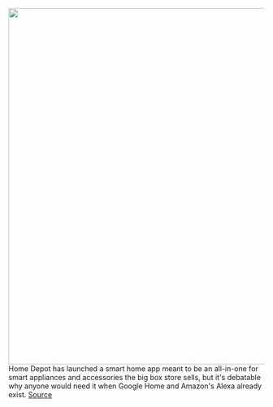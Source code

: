 <img src='https://cdn.vox-cdn.com/thumbor/vdFjQ3OR2tqr0VFoBw_5jtKvkS0=/0x0:1500x1367/1200x800/filters:focal(630x564:870x804)/cdn.vox-cdn.com/uploads/chorus_image/image/69817142/HubspaceDeviceScan2.0.jpg' width='700px' /><br/>
Home Depot has launched a smart home app meant to be an all-in-one for smart appliances and accessories the big box store sells, but it's debatable why anyone would need it when Google Home and Amazon's Alexa already exist.
<a href='https://www.theverge.com/2021/9/4/22654623/home-depot-smart-home-amazon-alexa-google-home'> Source <a/>